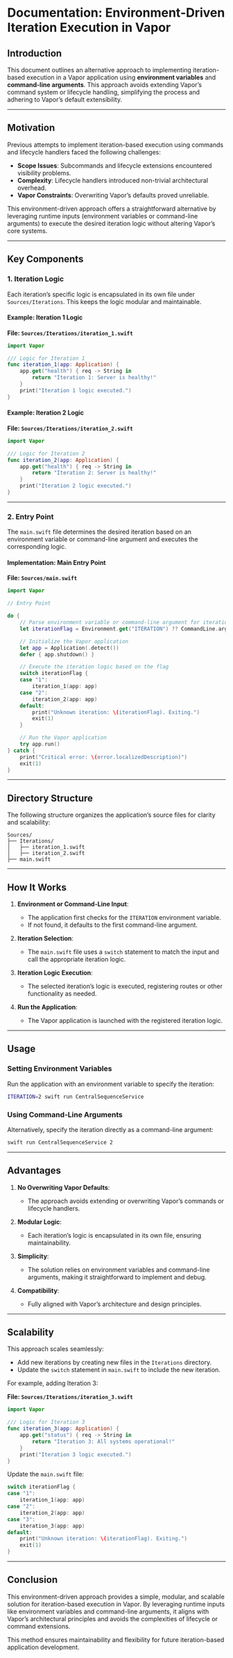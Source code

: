 # **Documentation: Environment-Driven Iteration Execution in Vapor**

## **Introduction**

This document outlines an alternative approach to implementing iteration-based execution in a Vapor application using **environment variables** and **command-line arguments**. This approach avoids extending Vapor’s command system or lifecycle handling, simplifying the process and adhering to Vapor’s default extensibility.

---

## **Motivation**

Previous attempts to implement iteration-based execution using commands and lifecycle handlers faced the following challenges:

- **Scope Issues**: Subcommands and lifecycle extensions encountered visibility problems.
- **Complexity**: Lifecycle handlers introduced non-trivial architectural overhead.
- **Vapor Constraints**: Overwriting Vapor’s defaults proved unreliable.

This environment-driven approach offers a straightforward alternative by leveraging runtime inputs (environment variables or command-line arguments) to execute the desired iteration logic without altering Vapor’s core systems.

---

## **Key Components**

### **1. Iteration Logic**
Each iteration’s specific logic is encapsulated in its own file under `Sources/Iterations`. This keeps the logic modular and maintainable.

#### **Example: Iteration 1 Logic**

**File: `Sources/Iterations/iteration_1.swift`**
```swift
import Vapor

/// Logic for Iteration 1
func iteration_1(app: Application) {
    app.get("health") { req -> String in
        return "Iteration 1: Server is healthy!"
    }
    print("Iteration 1 logic executed.")
}
```

#### **Example: Iteration 2 Logic**

**File: `Sources/Iterations/iteration_2.swift`**
```swift
import Vapor

/// Logic for Iteration 2
func iteration_2(app: Application) {
    app.get("health") { req -> String in
        return "Iteration 2: Server is healthy!"
    }
    print("Iteration 2 logic executed.")
}
```

---

### **2. Entry Point**

The `main.swift` file determines the desired iteration based on an environment variable or command-line argument and executes the corresponding logic.

#### **Implementation: Main Entry Point**

**File: `Sources/main.swift`**
```swift
import Vapor

// Entry Point

do {
    // Parse environment variable or command-line argument for iteration
    let iterationFlag = Environment.get("ITERATION") ?? CommandLine.arguments.dropFirst().first ?? "1"

    // Initialize the Vapor application
    let app = Application(.detect())
    defer { app.shutdown() }

    // Execute the iteration logic based on the flag
    switch iterationFlag {
    case "1":
        iteration_1(app: app)
    case "2":
        iteration_2(app: app)
    default:
        print("Unknown iteration: \(iterationFlag). Exiting.")
        exit(1)
    }

    // Run the Vapor application
    try app.run()
} catch {
    print("Critical error: \(error.localizedDescription)")
    exit(1)
}
```

---

## **Directory Structure**

The following structure organizes the application’s source files for clarity and scalability:

```
Sources/
├── Iterations/
│   ├── iteration_1.swift
│   ├── iteration_2.swift
├── main.swift
```

---

## **How It Works**

1. **Environment or Command-Line Input**:
   - The application first checks for the `ITERATION` environment variable.
   - If not found, it defaults to the first command-line argument.

2. **Iteration Selection**:
   - The `main.swift` file uses a `switch` statement to match the input and call the appropriate iteration logic.

3. **Iteration Logic Execution**:
   - The selected iteration’s logic is executed, registering routes or other functionality as needed.

4. **Run the Application**:
   - The Vapor application is launched with the registered iteration logic.

---

## **Usage**

### **Setting Environment Variables**

Run the application with an environment variable to specify the iteration:

```bash
ITERATION=2 swift run CentralSequenceService
```

### **Using Command-Line Arguments**

Alternatively, specify the iteration directly as a command-line argument:

```bash
swift run CentralSequenceService 2
```

---

## **Advantages**

1. **No Overwriting Vapor Defaults**:
   - The approach avoids extending or overwriting Vapor’s commands or lifecycle handlers.

2. **Modular Logic**:
   - Each iteration’s logic is encapsulated in its own file, ensuring maintainability.

3. **Simplicity**:
   - The solution relies on environment variables and command-line arguments, making it straightforward to implement and debug.

4. **Compatibility**:
   - Fully aligned with Vapor’s architecture and design principles.

---

## **Scalability**

This approach scales seamlessly:

- Add new iterations by creating new files in the `Iterations` directory.
- Update the `switch` statement in `main.swift` to include the new iteration.

For example, adding Iteration 3:

**File: `Sources/Iterations/iteration_3.swift`**
```swift
import Vapor

/// Logic for Iteration 3
func iteration_3(app: Application) {
    app.get("status") { req -> String in
        return "Iteration 3: All systems operational!"
    }
    print("Iteration 3 logic executed.")
}
```

Update the `main.swift` file:
```swift
switch iterationFlag {
case "1":
    iteration_1(app: app)
case "2":
    iteration_2(app: app)
case "3":
    iteration_3(app: app)
default:
    print("Unknown iteration: \(iterationFlag). Exiting.")
    exit(1)
}
```

---

## **Conclusion**

This environment-driven approach provides a simple, modular, and scalable solution for iteration-based execution in Vapor. By leveraging runtime inputs like environment variables and command-line arguments, it aligns with Vapor’s architectural principles and avoids the complexities of lifecycle or command extensions.

This method ensures maintainability and flexibility for future iteration-based application development.

